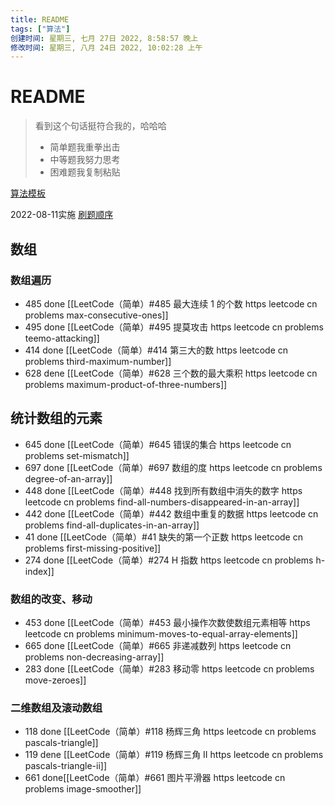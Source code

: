 ```yaml
---
title: README
tags: ["算法"]
创建时间: 星期三, 七月 27日 2022, 8:58:57 晚上
修改时间: 星期三, 八月 24日 2022, 10:02:28 上午
---
```

# README

>  看到这个句话挺符合我的，哈哈哈
>
> - 简单题我重拳出击
> - 中等题我努力思考
> - 困难题我复制粘贴





[算法模板](https://programmercarl.com/%E7%AE%97%E6%B3%95%E6%A8%A1%E6%9D%BF.html#%E5%85%B6%E4%BB%96%E8%AF%AD%E8%A8%80%E7%89%88%E6%9C%AC)

2022-08-11实施
[刷题顺序](https://www.zhihu.com/question/386655212/answer/2619737605)
## 数组

### 数组遍历

- 485 done [[LeetCode（简单）#485 最大连续 1 的个数 https leetcode cn problems max-consecutive-ones]]
- 495 done [[LeetCode（简单）#495 提莫攻击 https leetcode cn problems teemo-attacking]]
- 414 done [[LeetCode（简单）#414 第三大的数 https leetcode cn problems third-maximum-number]]
- 628 dene [[LeetCode（简单）#628 三个数的最大乘积 https leetcode cn problems maximum-product-of-three-numbers]]

## 统计数组的元素

- 645 done [[LeetCode（简单）#645 错误的集合 https leetcode cn problems set-mismatch]]
- 697 done [[LeetCode（简单）#697 数组的度 https leetcode cn problems degree-of-an-array]]
- 448 done [[LeetCode（简单）#448 找到所有数组中消失的数字 https leetcode cn problems find-all-numbers-disappeared-in-an-array]]
- 442 done [[LeetCode（简单）#442 数组中重复的数据 https leetcode cn problems find-all-duplicates-in-an-array]]
- 41 done [[LeetCode（简单）#41 缺失的第一个正数 https leetcode cn problems first-missing-positive]]
- 274 done [[LeetCode（简单）#274 H 指数 https leetcode cn problems h-index]]

### 数组的改变、移动
- 453 done [[LeetCode（简单）#453 最小操作次数使数组元素相等 https leetcode cn problems minimum-moves-to-equal-array-elements]]
- 665 done [[LeetCode（简单）#665 非递减数列 https leetcode cn problems non-decreasing-array]]
- 283 done [[LeetCode（简单）#283 移动零 https leetcode cn problems move-zeroes]]

### 二维数组及滚动数组
- 118 done [[LeetCode（简单）#118 杨辉三角 https leetcode cn problems pascals-triangle]]
- 119 dene [[LeetCode（简单）#119 杨辉三角 II https leetcode cn problems pascals-triangle-ii]]
- 661 done[[LeetCode（简单）#661 图片平滑器 https leetcode cn problems image-smoother]]
